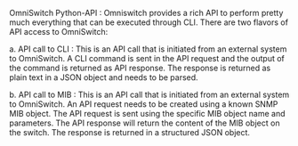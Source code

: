 OmniSwitch Python-API		:	Omniswitch provides a rich API to perform pretty much everything that can be executed through CLI. There are two flavors of API access to OmniSwitch:

a. API call to CLI		:	This is an API call that is initiated from an external system to OmniSwitch. A CLI command is sent in the API request and the output of the command is returned as API response. The response is returned as plain text in a JSON object and needs to be parsed.

b. API call to MIB		: 	This is an API call that is initiated from an external system to OmniSwitch. An API request needs to be created using a known SNMP MIB object. The API request is sent using the specific MIB object name and parameters. The API response will return the content of the MIB object on the switch. The response is returned in a structured JSON object.
